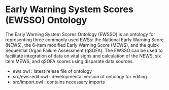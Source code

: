 # Early Warning System Scores (EWSSO) Ontology

The Early Warning System Scores Ontology (EWSSO) is an ontology for representing three commonly used EWSs: the National Early Warning Score (NEWS), the 6-item modified Early Warning Score (MEWS), and the quick Sequential Organ Failure Assessment (qSOFA).  The EWSSO can be used to facilitate integration of data on vital signs and calculation of the NEWS, six item MEWS, and qSOFA scores using disparate data sources.

  * ews.owl : latest relese file of ontology
  * src/ews-edit.owl : developmental version of ontology for editing
  * src/import.owl : contains necessary imports
